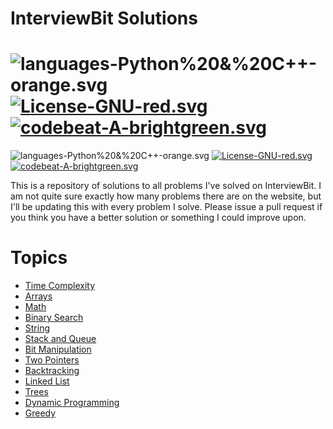 <p align="center">
<!-- <img src="img/ib-logo-square.png" alt="ib-logo-square.png"> -->
</p>

# InterviewBit Solutions


![languages-Python%20&%20C++-orange.svg](https://img.shields.io/badge/languages-Python%20&%20C++-orange.svg) [![License-GNU-red.svg](https://img.shields.io/badge/License-GNU-red.svg)](https://img.shields.io/badge/License-GNU-red.svg) [![codebeat-A-brightgreen.svg](https://img.shields.io/badge/codebeat-A-brightgreen.svg)](https://codebeat.co/projects/github-com-alex-keyes-interviewbit)
=======
![languages-Python%20&%20C++-orange.svg](https://img.shields.io/badge/languages-Python%20&%20C++-orange.svg) [![License-GNU-red.svg](https://img.shields.io/badge/License-GNU-red.svg)](https://img.shields.io/badge/License-GNU-red.svg) [![codebeat-A-brightgreen.svg](https://img.shields.io/badge/codebeat-A-brightgreen.svg)](https://codebeat.co/projects/github-com-alex-keyes-interviewbit) 

This is a repository of solutions to all problems I've solved on InterviewBit. I am not quite sure exactly how many problems there are on the website, but I'll be updating this with every problem I solve. Please issue a pull request if you think you have a better solution or something I could improve upon.

# Topics

*   [Time Complexity](#)
*   [Arrays](https://github.com/rahulcode22/Data-structures/tree/master/Arrays)
*   [Math](https://github.com/rahulcode22/Data-structures/tree/master/Math)
*   [Binary Search](https://github.com/rahulcode22/Data-structures/tree/master/Binary-Search)
*   [String](https://github.com/rahulcode22/Data-structures/tree/master/String)
*   [Stack and Queue](#)
*   [Bit Manipulation](https://github.com/rahulcode22/Data-structures/tree/master/Bit-Manipulation)
*   [Two Pointers](https://github.com/rahulcode22/Data-structures/tree/master/Two-Pointers)
*   [Backtracking](https://github.com/rahulcode22/Data-structures/tree/master/Backtracking)
*   [Linked List](https://github.com/rahulcode22/Data-structures/tree/master/Linked-List)
*   [Trees](https://github.com/rahulcode22/Data-structures/tree/master/Trees)
*   [Dynamic Programming](https://github.com/rahulcode22/Data-structures/tree/master/Dynamic-Programming)
*   [Greedy](https://github.com/rahulcode22/Data-structures/tree/master/Greedy)
